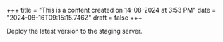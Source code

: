 +++
title = "This is a content created on 14-08-2024 at 3:53 PM"
date = "2024-08-16T09:15:15.746Z"
draft = false
+++

  Deploy the latest version to the staging server.
        